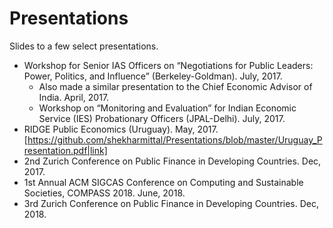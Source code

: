 # Presentations
Slides to a few select presentations. 
 - Workshop for Senior IAS Officers on “Negotiations for Public Leaders: Power, Politics, and Influence” (Berkeley-Goldman). July, 2017.
   - Also made a similar presentation to the Chief Economic Advisor of India. April, 2017.
   - Workshop on “Monitoring and Evaluation” for Indian Economic Service (IES) Probationary Officers
(JPAL-Delhi). July, 2017. 
 - RIDGE Public Economics (Uruguay). May, 2017. [https://github.com/shekharmittal/Presentations/blob/master/Uruguay_Presentation.pdf|link]
 - 2nd Zurich Conference on Public Finance in Developing Countries. Dec, 2017.
 - 1st Annual ACM SIGCAS Conference on Computing and Sustainable Societies, COMPASS 2018. June, 2018.
 - 3rd Zurich Conference on Public Finance in Developing Countries. Dec, 2018.
